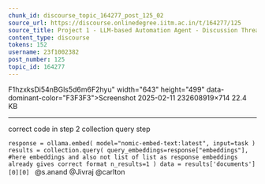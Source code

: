 ```yaml
---
chunk_id: discourse_topic_164277_post_125_02
source_url: https://discourse.onlinedegree.iitm.ac.in/t/164277/125
source_title: Project 1 - LLM-based Automation Agent - Discussion Thread [TDS Jan 2025]
content_type: discourse
tokens: 152
username: 23f1002382
post_number: 125
topic_id: 164277
---
```


F1hzxksDi54nBGls5d6m6F2hyu" width="643" height="499" data-dominant-color="F3F3F3">Screenshot 2025-02-11 232608919×714 22.4 KB

---

correct code in step 2 collection query step

`response = ollama.embed(
 model="nomic-embed-text:latest",
 input=task
)
results = collection.query(
 query_embeddings=response["embeddings"], #here embeddings and also not list of list as response embeddings already gives correct format
 n_results=1
)
data = results['documents'][0][0]
`
@s.anand @Jivraj @carlton
